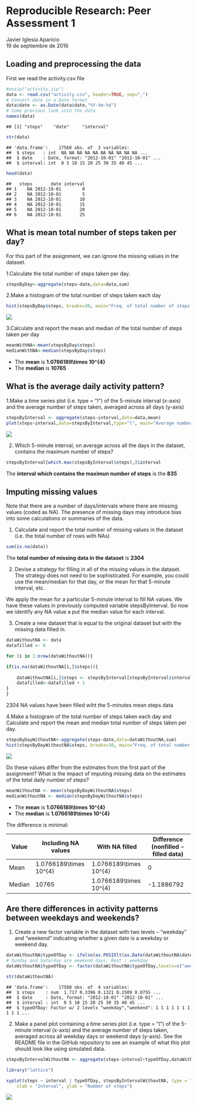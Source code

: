 # Reproducible Research: Peer Assessment 1
Javier Iglesia Aparicio  
19 de septiembre de 2016  


## Loading and preprocessing the data
First we read the activity.csv file


```r
#unzip("activity.zip")
data <- read.csv("activity.csv", header=TRUE, sep=",")
# Convert date in a Date format
data$date <- as.Date(data$date,"%Y-%m-%d")
# Some previous look into the data
names(data)
```

```
## [1] "steps"    "date"     "interval"
```

```r
str(data)
```

```
## 'data.frame':	17568 obs. of  3 variables:
##  $ steps   : int  NA NA NA NA NA NA NA NA NA NA ...
##  $ date    : Date, format: "2012-10-01" "2012-10-01" ...
##  $ interval: int  0 5 10 15 20 25 30 35 40 45 ...
```

```r
head(data)
```

```
##   steps       date interval
## 1    NA 2012-10-01        0
## 2    NA 2012-10-01        5
## 3    NA 2012-10-01       10
## 4    NA 2012-10-01       15
## 5    NA 2012-10-01       20
## 6    NA 2012-10-01       25
```
## What is mean total number of steps taken per day?
For this part of the assignment, we can ignore the missing values in the dataset.

1.Calculate the total number of steps taken per day.


```r
stepsByDay<-aggregate(steps~date,data=data,sum)
```

2.Make a histogram of the total number of steps taken each day

```r
hist(stepsByDay$steps, breaks=30, main="Freq. of total number of steps taken each day", xlab="# of steps")
```

![](PA1_template_files/figure-html/unnamed-chunk-3-1.png)<!-- -->

3.Calculate and report the mean and median of the total number of steps taken per day

```r
meanWithNA<-mean(stepsByDay$steps)
medianWithNA<-median(stepsByDay$steps)
```
* The **mean** is **1.0766189\times 10^{4}**
* The **median** is **10765**

## What is the average daily activity pattern?

1.Make a time series plot (i.e. type = "l") of the 5-minute interval (x-axis) and the average number of steps taken, averaged across all days (y-axis)


```r
stepsByInterval <- aggregate(steps~interval,data=data,mean)
plot(steps~interval,data=stepsByInterval,type="l", main="Average number steps taken 5-minute interval", xlab="# of interval", ylab="Steps")
```

![](PA1_template_files/figure-html/unnamed-chunk-5-1.png)<!-- -->


2. Which 5-minute interval, on average across all the days in the dataset, contains the maximum number of steps?


```r
stepsByInterval[which.max(stepsByInterval$steps),]$interval
```
The **interval which contains the maximun number of steps** is the **835**


## Imputing missing values

Note that there are a number of days/intervals where there are missing values (coded as NA). The presence of missing days may introduce bias into some calculations or summaries of the data.

1. Calculate and report the total number of missing values in the dataset (i.e. the total number of rows with NAs)


```r
sum(is.na(data))
```

The **total number of missing data in the dataset** is **2304**

2. Devise a strategy for filling in all of the missing values in the dataset. The strategy does not need to be sophisticated. For example, you could use the mean/median for that day, or the mean for that 5-minute interval, etc.

We apply the mean for a particular 5-minute interval to fill NA values. We have these values in previously computed variable stepsByInterval. So now we identify any NA value a put the median value for each interval.



3. Create a new dataset that is equal to the original dataset but with the missing data filled in.


```r
dataWithoutNA <- data
datafilled <- 0

for (i in 1:nrow(dataWithoutNA)){

if(is.na(dataWithoutNA[i,]$steps)){
    
    dataWithoutNA[i,]$steps <- stepsByInterval[stepsByInterval$interval==dataWithoutNA[i,]$interval,]$steps
    datafilled<-datafilled + 1
}
}
```

2304 NA values have been filled wiht the 5-minutes mean steps data


4.Make a histogram of the total number of steps taken each day and Calculate and report the mean and median total number of steps taken per day. 


```r
stepsByDayWithoutNA<-aggregate(steps~date,data=dataWithoutNA,sum)
hist(stepsByDayWithoutNA$steps, breaks=30, main="Freq. of total number of steps taken each day (NA filled)", xlab="# of steps")
```

![](PA1_template_files/figure-html/unnamed-chunk-9-1.png)<!-- -->

Do these values differ from the estimates from the first part of the assignment? What is the impact of imputing missing data on the estimates of the total daily number of steps?


```r
meanWithoutNA <- mean(stepsByDayWithoutNA$steps)
medianWithoutNA <- median(stepsByDayWithoutNA$steps)
```
* The **mean** is **1.0766189\times 10^{4}**
* The **median** is **1.0766189\times 10^{4}**

The difference is minimal:

Value  | Including NA values | With NA filled     | Difference (nonfilled - filled data)
-----  | ------------------- | ------------------ | ----------
Mean   | 1.0766189\times 10^{4}      | 1.0766189\times 10^{4}  | 0
Median | 10765    | 1.0766189\times 10^{4} | -1.1886792


## Are there differences in activity patterns between weekdays and weekends?

1. Create a new factor variable in the dataset with two levels – “weekday” and “weekend” indicating whether a given date is a weekday or weekend day.


```r
dataWithoutNA$typeOfDay <- ifelse(as.POSIXlt(as.Date(dataWithoutNA$date))$wday%%6==0,                       "weekend","weekday")
# Sunday and Saturday are weekend days; Rest : weekday 
dataWithoutNA$typeOfDay <- factor(dataWithoutNA$typeOfDay,levels=c("weekday","weekend"))

str(dataWithoutNA)
```

```
## 'data.frame':	17568 obs. of  4 variables:
##  $ steps    : num  1.717 0.3396 0.1321 0.1509 0.0755 ...
##  $ date     : Date, format: "2012-10-01" "2012-10-01" ...
##  $ interval : int  0 5 10 15 20 25 30 35 40 45 ...
##  $ typeOfDay: Factor w/ 2 levels "weekday","weekend": 1 1 1 1 1 1 1 1 1 1 ...
```



2. Make a panel plot containing a time series plot (i.e. type = "l") of the 5-minute interval (x-axis) and the average number of steps taken, averaged across all weekday days or weekend days (y-axis). See the README file in the GitHub repository to see an example of what this plot should look like using simulated data.


```r
stepsByIntervalWithoutNA <- aggregate(steps~interval+typeOfDay,dataWithoutNA,mean)

library("lattice")

xyplot(steps ~ interval | typeOfDay, stepsByIntervalWithoutNA, type = "l", layout = c(1, 2), 
    xlab = "Interval", ylab = "Number of steps")
```

![](PA1_template_files/figure-html/unnamed-chunk-12-1.png)<!-- -->

